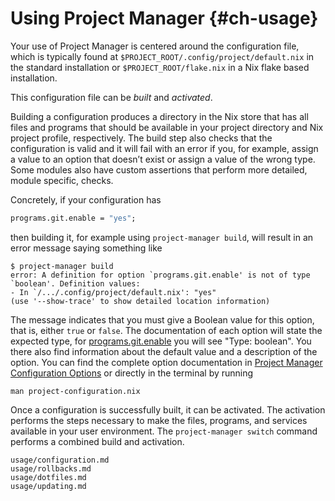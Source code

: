 # Using Project Manager {#ch-usage}

Your use of Project Manager is centered around the configuration file,
which is typically found at `$PROJECT_ROOT/.config/project/default.nix` in the
standard installation or `$PROJECT_ROOT/flake.nix` in a Nix
flake based installation.

This configuration file can be _built_ and _activated_.

Building a configuration produces a directory in the Nix store that
has all files and programs that should be available in your project
directory and Nix project profile, respectively. The build step also checks
that the configuration is valid and it will fail with an error if you,
for example, assign a value to an option that doesn’t exist or assign a
value of the wrong type. Some modules also have custom assertions that
perform more detailed, module specific, checks.

Concretely, if your configuration has

```nix
programs.git.enable = "yes";
```

then building it, for example using `project-manager build`, will result in
an error message saying something like

```console
$ project-manager build
error: A definition for option `programs.git.enable' is not of type `boolean'. Definition values:
- In `/.../.config/project/default.nix': "yes"
(use '--show-trace' to show detailed location information)
```

The message indicates that you must give a Boolean value for this
option, that is, either `true` or `false`. The documentation of each
option will state the expected type, for
[programs.git.enable](#opt-programs.git.enable) you will see "Type: boolean". You
there also find information about the default value and a description of
the option. You can find the complete option documentation in
[Project Manager Configuration Options](#ch-options) or directly in the terminal by running

```shell
man project-configuration.nix
```

Once a configuration is successfully built, it can be activated. The
activation performs the steps necessary to make the files, programs, and
services available in your user environment. The `project-manager switch`
command performs a combined build and activation.

```{=include=} sections
usage/configuration.md
usage/rollbacks.md
usage/dotfiles.md
usage/updating.md
```
